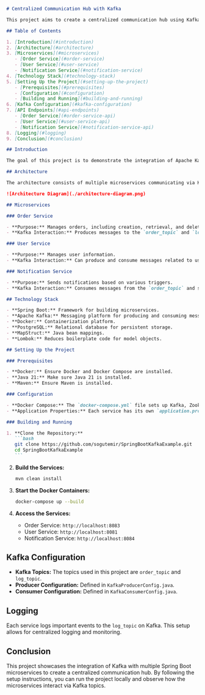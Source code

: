 ````markdown
# Centralized Communication Hub with Kafka

This project aims to create a centralized communication hub using Kafka, Spring Boot microservices, and Docker. The primary objective is to build a scalable and reliable messaging platform that can handle various services, such as Order Service, User Service, and Notification Service, efficiently.

## Table of Contents

1. [Introduction](#introduction)
2. [Architecture](#architecture)
3. [Microservices](#microservices)
   - [Order Service](#order-service)
   - [User Service](#user-service)
   - [Notification Service](#notification-service)
4. [Technology Stack](#technology-stack)
5. [Setting Up the Project](#setting-up-the-project)
   - [Prerequisites](#prerequisites)
   - [Configuration](#configuration)
   - [Building and Running](#building-and-running)
6. [Kafka Configuration](#kafka-configuration)
7. [API Endpoints](#api-endpoints)
   - [Order Service](#order-service-api)
   - [User Service](#user-service-api)
   - [Notification Service](#notification-service-api)
8. [Logging](#logging)
9. [Conclusion](#conclusion)

## Introduction

The goal of this project is to demonstrate the integration of Apache Kafka with multiple Spring Boot microservices to establish a centralized communication hub. This setup ensures that services can produce and consume messages efficiently, providing a robust messaging backbone for any distributed system.

## Architecture

The architecture consists of multiple microservices communicating via Kafka topics. Each microservice is responsible for specific functionality and can produce or consume messages as needed.

![Architecture Diagram](./architecture-diagram.png)

## Microservices

### Order Service

- **Purpose:** Manages orders, including creation, retrieval, and deletion.
- **Kafka Interaction:** Produces messages to the `order_topic` and `log_topic`.

### User Service

- **Purpose:** Manages user information.
- **Kafka Interaction:** Can produce and consume messages related to user activities.

### Notification Service

- **Purpose:** Sends notifications based on various triggers.
- **Kafka Interaction:** Consumes messages from the `order_topic` and sends notifications accordingly.

## Technology Stack

- **Spring Boot:** Framework for building microservices.
- **Apache Kafka:** Messaging platform for producing and consuming messages.
- **Docker:** Containerization platform.
- **PostgreSQL:** Relational database for persistent storage.
- **MapStruct:** Java bean mappings.
- **Lombok:** Reduces boilerplate code for model objects.

## Setting Up the Project

### Prerequisites

- **Docker:** Ensure Docker and Docker Compose are installed.
- **Java 21:** Make sure Java 21 is installed.
- **Maven:** Ensure Maven is installed.

### Configuration

- **Docker Compose:** The `docker-compose.yml` file sets up Kafka, Zookeeper, PostgreSQL, and the microservices.
- **Application Properties:** Each service has its own `application.properties` for configurations.

### Building and Running

1. **Clone the Repository:**
   ```bash
   git clone https://github.com/sogutemir/SpringBootKafkaExample.git
   cd SpringBootKafkaExample
   ```
````

2. **Build the Services:**

   ```bash
   mvn clean install
   ```

3. **Start the Docker Containers:**

   ```bash
   docker-compose up --build
   ```

4. **Access the Services:**
   - Order Service: `http://localhost:8083`
   - User Service: `http://localhost:8081`
   - Notification Service: `http://localhost:8084`

## Kafka Configuration

- **Kafka Topics:** The topics used in this project are `order_topic` and `log_topic`.
- **Producer Configuration:** Defined in `KafkaProducerConfig.java`.
- **Consumer Configuration:** Defined in `KafkaConsumerConfig.java`.

## Logging

Each service logs important events to the `log_topic` on Kafka. This setup allows for centralized logging and monitoring.

## Conclusion

This project showcases the integration of Kafka with multiple Spring Boot microservices to create a centralized communication hub. By following the setup instructions, you can run the project locally and observe how the microservices interact via Kafka topics.
